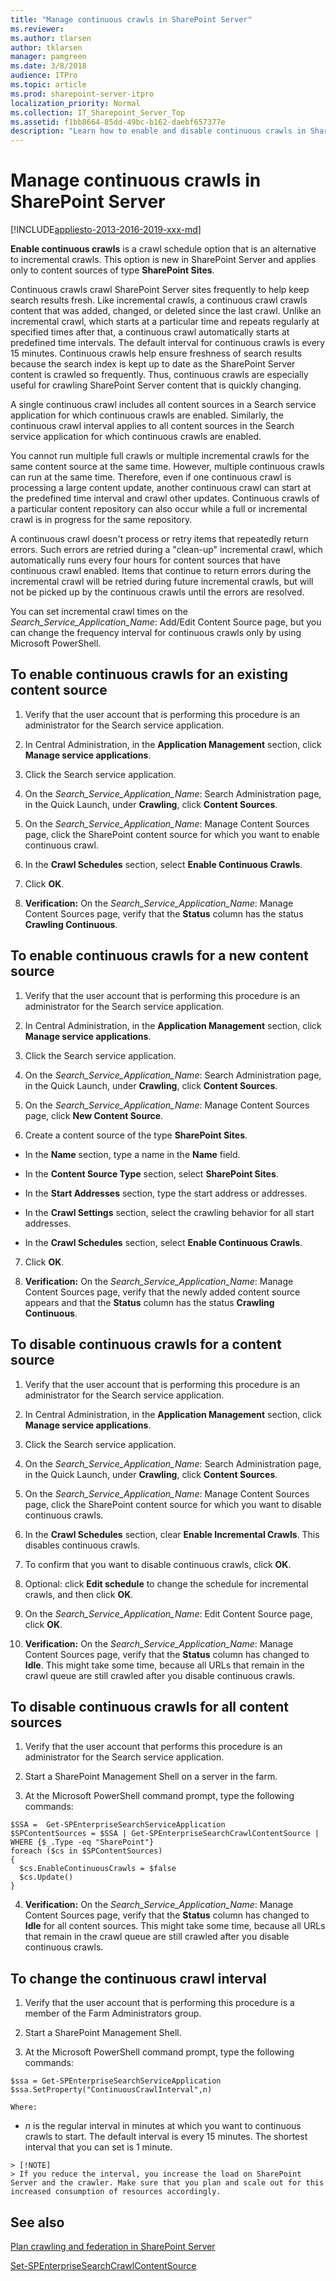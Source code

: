 ```yaml
---
title: "Manage continuous crawls in SharePoint Server"
ms.reviewer: 
ms.author: tlarsen
author: tklarsen
manager: pamgreen
ms.date: 3/8/2018
audience: ITPro
ms.topic: article
ms.prod: sharepoint-server-itpro
localization_priority: Normal
ms.collection: IT_Sharepoint_Server_Top
ms.assetid: f1bb8664-85dd-49bc-b162-daebf657377e
description: "Learn how to enable and disable continuous crawls in SharePoint Server, and how to change the frequency interval of continuous crawls."
---
```


# Manage continuous crawls in SharePoint Server

[!INCLUDE[appliesto-2013-2016-2019-xxx-md](../includes/appliesto-2013-2016-2019-xxx-md.md)] 
  
 **Enable continuous crawls** is a crawl schedule option that is an alternative to incremental crawls. This option is new in SharePoint Server and applies only to content sources of type **SharePoint Sites**.
  
Continuous crawls crawl SharePoint Server sites frequently to help keep search results fresh. Like incremental crawls, a continuous crawl crawls content that was added, changed, or deleted since the last crawl. Unlike an incremental crawl, which starts at a particular time and repeats regularly at specified times after that, a continuous crawl automatically starts at predefined time intervals. The default interval for continuous crawls is every 15 minutes. Continuous crawls help ensure freshness of search results because the search index is kept up to date as the SharePoint Server content is crawled so frequently. Thus, continuous crawls are especially useful for crawling SharePoint Server content that is quickly changing.
  
A single continuous crawl includes all content sources in a Search service application for which continuous crawls are enabled. Similarly, the continuous crawl interval applies to all content sources in the Search service application for which continuous crawls are enabled.
  
You cannot run multiple full crawls or multiple incremental crawls for the same content source at the same time. However, multiple continuous crawls can run at the same time. Therefore, even if one continuous crawl is processing a large content update, another continuous crawl can start at the predefined time interval and crawl other updates. Continuous crawls of a particular content repository can also occur while a full or incremental crawl is in progress for the same repository.
  
A continuous crawl doesn't process or retry items that repeatedly return errors. Such errors are retried during a "clean-up" incremental crawl, which automatically runs every four hours for content sources that have continuous crawl enabled. Items that continue to return errors during the incremental crawl will be retried during future incremental crawls, but will not be picked up by the continuous crawls until the errors are resolved.
  
You can set incremental crawl times on the  _Search_Service_Application_Name_: Add/Edit Content Source page, but you can change the frequency interval for continuous crawls only by using Microsoft PowerShell.
  
    
## To enable continuous crawls for an existing content source
<a name="proc1"> </a>

1. Verify that the user account that is performing this procedure is an administrator for the Search service application.
    
2. In Central Administration, in the **Application Management** section, click **Manage service applications**.
    
3. Click the Search service application.
    
4. On the  _Search_Service_Application_Name_: Search Administration page, in the Quick Launch, under **Crawling**, click **Content Sources**. 
    
5. On the  _Search_Service_Application_Name_: Manage Content Sources page, click the SharePoint content source for which you want to enable continuous crawl. 
    
6. In the **Crawl Schedules** section, select **Enable Continuous Crawls**. 
    
7. Click **OK**.
    
8. **Verification:** On the  _Search_Service_Application_Name_: Manage Content Sources page, verify that the **Status** column has the status **Crawling Continuous**.
    
## To enable continuous crawls for a new content source
<a name="proc1"> </a>

1. Verify that the user account that is performing this procedure is an administrator for the Search service application.
    
2. In Central Administration, in the **Application Management** section, click **Manage service applications**.
    
3. Click the Search service application.
    
4. On the  _Search_Service_Application_Name_: Search Administration page, in the Quick Launch, under **Crawling**, click **Content Sources**.
    
5. On the  _Search_Service_Application_Name_: Manage Content Sources page, click **New Content Source**. 
    
6. Create a content source of the type **SharePoint Sites**.
    
  - In the **Name** section, type a name in the **Name** field. 
    
  - In the **Content Source Type** section, select **SharePoint Sites**. 
    
  - In the **Start Addresses** section, type the start address or addresses. 
    
  - In the **Crawl Settings** section, select the crawling behavior for all start addresses. 
    
  - In the **Crawl Schedules** section, select **Enable Continuous Crawls**.
    
7. Click **OK**. 
    
8. **Verification:** On the  _Search_Service_Application_Name_: Manage Content Sources page, verify that the newly added content source appears and that the **Status** column has the status **Crawling Continuous**.
    
## To disable continuous crawls for a content source
<a name="proc2"> </a>

1. Verify that the user account that is performing this procedure is an administrator for the Search service application.
    
2. In Central Administration, in the **Application Management** section, click **Manage service applications**.
    
3. Click the Search service application.
    
4. On the  _Search_Service_Application_Name_: Search Administration page, in the Quick Launch, under **Crawling**, click **Content Sources**. 
    
5. On the  _Search_Service_Application_Name_: Manage Content Sources page, click the SharePoint content source for which you want to disable continuous crawls. 
    
6. In the **Crawl Schedules** section, clear **Enable Incremental Crawls**. This disables continuous crawls.
    
7. To confirm that you want to disable continuous crawls, click **OK**.
    
8. Optional: click **Edit schedule** to change the schedule for incremental crawls, and then click **OK**.
    
9. On the  _Search_Service_Application_Name_: Edit Content Source page, click **OK**. 
    
10. **Verification:** On the  _Search_Service_Application_Name_: Manage Content Sources page, verify that the **Status** column has changed to **Idle**. This might take some time, because all URLs that remain in the crawl queue are still crawled after you disable continuous crawls.
    
## To disable continuous crawls for all content sources
<a name="proc2"> </a>

1. Verify that the user account that performs this procedure is an administrator for the Search service application.
    
2. Start a SharePoint Management Shell on a server in the farm.
    
3. At the Microsoft PowerShell command prompt, type the following commands:
    
  ```
  $SSA =  Get-SPEnterpriseSearchServiceApplication
  $SPContentSources = $SSA | Get-SPEnterpriseSearchCrawlContentSource | WHERE {$_.Type -eq "SharePoint"} 
  foreach ($cs in $SPContentSources) 
  { 
    $cs.EnableContinuousCrawls = $false 
    $cs.Update() 
  }
  ```

4. **Verification:** On the  _Search_Service_Application_Name_: Manage Content Sources page, verify that the **Status** column has changed to **Idle** for all content sources. This might take some time, because all URLs that remain in the crawl queue are still crawled after you disable continuous crawls. 
    
## To change the continuous crawl interval
<a name="Proc3"> </a>

1. Verify that the user account that is performing this procedure is a member of the Farm Administrators group.
    
2. Start a SharePoint Management Shell.
    
3. At the Microsoft PowerShell command prompt, type the following commands:
    
  ```
  $ssa = Get-SPEnterpriseSearchServiceApplication
  $ssa.SetProperty("ContinuousCrawlInterval",n)
  ```

    Where:
    
  -  _n_ is the regular interval in minutes at which you want to continuous crawls to start. The default interval is every 15 minutes. The shortest interval that you can set is 1 minute. 
    
    > [!NOTE]
    > If you reduce the interval, you increase the load on SharePoint Server and the crawler. Make sure that you plan and scale out for this increased consumption of resources accordingly. 
  
## See also
<a name="Proc3"> </a>

[Plan crawling and federation in SharePoint Server](plan-crawling-and-federation.md)

[Set-SPEnterpriseSearchCrawlContentSource](/powershell/module/sharepoint-server/Set-SPEnterpriseSearchCrawlContentSource?view=sharepoint-ps)

